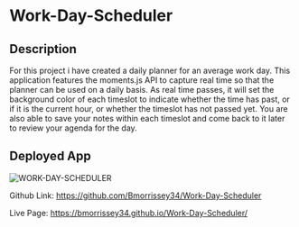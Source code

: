 # Work-Day-Scheduler

## Description 
For this project i have created a daily planner for an average work day. This application features the moments.js API to capture real time so that the planner can be used on a daily basis. As real time passes, it will set the background color of each timeslot to indicate whether the time has past, or if it is the current hour, or whether the timeslot has not passed yet. You are also able to save your notes within each timeslot and come back to it later to review your agenda for the day.

## Deployed App
![WORK-DAY-SCHEDULER](https://user-images.githubusercontent.com/88950762/144125863-4db1b213-5250-470a-94bc-1d94909853c3.PNG)

Github Link: https://github.com/Bmorrissey34/Work-Day-Scheduler

Live Page: https://bmorrissey34.github.io/Work-Day-Scheduler/


